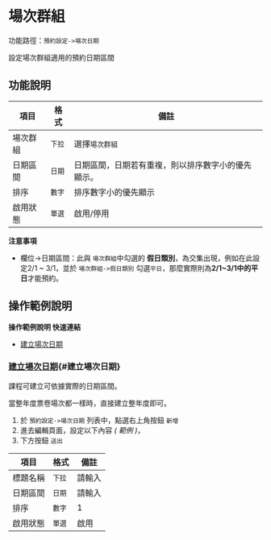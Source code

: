 #  場次群組

功能路徑：`預約設定->場次日期`

設定場次群組適用的預約日期區間

##  功能說明

| 項目  | 格式 | 備註 |
|---|---|---|
|場次群組|`下拉`|選擇`場次群組`|
|日期區間|`日期`|日期區間，日期若有重複，則以排序數字小的優先顯示。|
|排序|`數字`|排序數字小的優先顯示|
|啟用狀態|`單選`|啟用/停用|

**注意事項**

* 欄位->日期區間：此與 `場次群組`中勾選的 **假日類別**，為交集出現，例如在此設定2/1 ~ 3/1，並於 `場次群組->假日類別` 勾選`平日`，那麼實際則為**2/1~3/1中的平日**才能預約。

##  操作範例說明

**操作範例說明 快速連結**

* [建立場次日期](/guide/reservation-date#建立場次日期)

### [建立場次日期](/guide/reservation-date#建立場次日期){#建立場次日期}

課程可建立可依據實際的日期區間。

當整年度票卷場次都一樣時，直接建立整年度即可。


1. 於 `預約設定->場次日期` 列表中，點選右上角按鈕 `新增` 
2. 進去編輯頁面，設定以下內容 _( 範例 )_，
3. 下方按鈕 `送出`

| 項目  | 格式 | 備註 |
|---|---|---|
|標題名稱|`下拉`|請輸入|
|日期區間|`日期`|請輸入|
|排序|`數字`|1|
|啟用狀態|`單選`|啟用|
